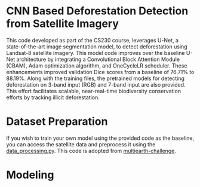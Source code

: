 # CNN Based Deforestation Detection from Satellite Imagery
This code developed as part of the CS230 course, leverages U-Net, a state-of-the-art image segmentation model, to detect deforestation using Landsat-8 satellite imagery. This model code improves over the baseline U-Net architecture by integrating a Convolutional Block Attention Module (CBAM), Adam optimization algorithm, and OneCycleLR scheduler. These enhancements improved validation Dice scores from a baseline of 76.71% to 88.19%. Along with the training files, the pretrained models for detecting deforestation on 3-band input (RGB) and 7-band input are also provided. This effort facilitates scalable, near-real-time biodiversity conservation efforts by tracking illicit deforestation.

# Dataset Preparation
If you wish to train your own model using the provided code as the baseline, you can access the satellite data and preprocess it using the [data_processing.py](data_processing.py). This code is adopted from [multiearth-challenge](https://github.com/MIT-AI-Accelerator/multiearth-challenge/tree/main). 

# Modeling




